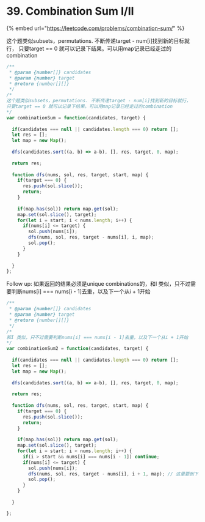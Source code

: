 # 39. Combination Sum I/II

{% embed url="https://leetcode.com/problems/combination-sum/" %}

这个题类似subsets，permutations. 不断传递target - num\[i\]找到新的目标就行， 只要target == 0 就可以记录下结果。可以用map记录已经走过的combination

```javascript
/**
 * @param {number[]} candidates
 * @param {number} target
 * @return {number[][]}
 */
/*
这个题类似subsets，permutations. 不断传递target - num[i]找到新的目标就行，
只要target == 0 就可以记录下结果。可以用map记录已经走过的combination
*/
var combinationSum = function(candidates, target) {
  
  if(candidates === null || candidates.length === 0) return [];
  let res = [];
  let map = new Map();
  
  dfs(candidates.sort((a, b) => a-b), [], res, target, 0, map);
  
  return res;
  
  function dfs(nums, sol, res, target, start, map) {
    if(target === 0) {
      res.push(sol.slice());
      return;
    }
    
    if(map.has(sol)) return map.get(sol);
    map.set(sol.slice(), target);
    for(let i = start; i < nums.length; i++) {
      if(nums[i] <= target) {
        sol.push(nums[i]);
        dfs(nums, sol, res, target - nums[i], i, map);
        sol.pop();
      }
    }
  
  }
};
```

Follow up: 如果返回的结果必须是unique combinations的，和I 类似，只不过需要判断nums\[i\] === nums\[i - 1\]去重，以及下一个从i + 1开始

```javascript
/**
 * @param {number[]} candidates
 * @param {number} target
 * @return {number[][]}
 */
/*
和I 类似，只不过需要判断nums[i] === nums[i - 1]去重，以及下一个从i + 1开始
*/
var combinationSum2 = function(candidates, target) {
      
  if(candidates === null || candidates.length === 0) return [];
  let res = [];
  let map = new Map();
  
  dfs(candidates.sort((a, b) => a-b), [], res, target, 0, map);
  
  return res;
  
  function dfs(nums, sol, res, target, start, map) {
    if(target === 0) {
      res.push(sol.slice());
      return;
    }
    
    if(map.has(sol)) return map.get(sol);
    map.set(sol.slice(), target);
    for(let i = start; i < nums.length; i++) {
      if(i > start && nums[i] === nums[i - 1]) continue;
      if(nums[i] <= target) {
        sol.push(nums[i]);
        dfs(nums, sol, res, target - nums[i], i + 1, map); // 这里要到下一个去
        sol.pop();
      }
    }
  
  }

};
```

